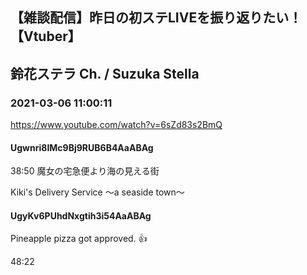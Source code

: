 ## 【雑談配信】昨日の初ステLIVEを振り返りたい！【Vtuber】
## 鈴花ステラ Ch. / Suzuka Stella
### 2021-03-06 11:00:11
https://www.youtube.com/watch?v=6sZd83s2BmQ
#### Ugwnri8IMc9Bj9RUB6B4AaABAg
38:50 魔女の宅急便より海の見える街

Kiki's Delivery Service 〜a seaside town〜

#### UgyKv6PUhdNxgtih3i54AaABAg
Pineapple pizza got approved. 👍



48:22

